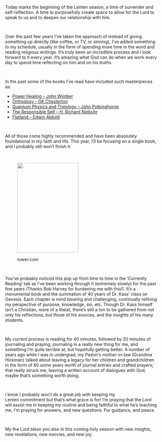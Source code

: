 <div class="kcite-section" kcite-section-id="464">
  <p>
    Today marks the beginning of the Lenten season, a time of surrender and self-reflection. A time to purposefully create space to allow for the Lord to speak to us and to deepen our relationship with him.
  </p>
  
  <p>
    &nbsp;
  </p>
  
  <p>
    Over the past few years I&#8217;ve taken the approach of instead of giving something up directly (like coffee, or TV, or sinning), I&#8217;ve added something to my schedule, usually in the form of spending more time in the word and reading religious writings. It&#8217;s truly been an incredible process and I look forward to it every year. It&#8217;s amazing what God can do when we work every day to spend time reflecting on him and on his truths.
  </p>
  
  <p>
    &nbsp;
  </p>
  
  <p>
    In the past some of the books I&#8217;ve read have included such masterpieces as:
  </p>
  
  <ul>
    <li>
      <a title="Power Healing" href="http://www.amazon.com/Power-Healing-John-Wimber/dp/0060695412/ref=sr_1_1?ie=UTF8&qid=1360820687&sr=8-1" target="_blank"><span style="line-height: 15px;">Power Healing &#8211; John Wimber</span></a>
    </li>
    <li>
      <a href="http://www.amazon.com/Orthodoxy-G-K-Chesterton/dp/1613823649/ref=sr_1_1?s=books&ie=UTF8&qid=1360820722&sr=1-1" target="_blank">Orthodoxy &#8211; GK Chesterton</a>
    </li>
    <li>
      <a title="Quantum Physics and Theology" href="http://www.amazon.com/Quantum-Physics-Theology-Unexpected-Kinship/dp/0300138407/ref=sr_1_1?s=books&ie=UTF8&qid=1360820756&sr=1-1" target="_blank">Quantum Physics and Theology &#8211; John Polkinghorne</a>
    </li>
    <li>
      <a title="The Responsible Self" href="http://www.amazon.com/Responsible-Self-Christian-Philosophy-Theological/dp/0664221521/ref=sr_1_1?s=books&ie=UTF8&qid=1360820791&sr=1-1" target="_blank">The Responsible Self &#8211; H. Richard Niebuhr</a>
    </li>
    <li>
      <a title="Flatland" href="http://www.amazon.com/Flatland-Romance-Dimensions-Thrift-Editions/dp/048627263X/ref=sr_1_1?s=books&ie=UTF8&qid=1360820836&sr=1-1" target="_blank">Flatland &#8211; Edwin Abbott</a>
    </li>
  </ul>
  
  <p>
    &nbsp;
  </p>
  
  <p>
    All of those come highly recommended and have been absolutely foundational in my faith and life. This year, I&#8217;ll be focusing on a single book, and I probably still won&#8217;t finish it:
  </p>
  
  <p>
    &nbsp;
  </p><figure style="width: 200px" class="wp-caption alignnone">
  
  <img alt="" src="https://i43.tower.com/images/mm100415234/beginning-wisdom-leon-kass-hardcover-cover-art.jpg" width="200" height="293" /><figcaption class="wp-caption-text">tower.com</figcaption></figure> 
  
  <p>
    &nbsp;
  </p>
  
  <p>
    You&#8217;ve probably noticed this pop up from time to time in the &#8216;Currently Reading&#8217; tab as I&#8217;ve been working through it (extremely slowly) for the past few years (Thanks Bob Harvey for burdening me with this!). It&#8217;s a monumental book and the summation of 40 years of Dr. Kass&#8217; class on Genesis. Each chapter is mind blowing and challenging, continually refining my perspective of purpose, knowledge, sin, etc. Though Dr. Kass himself isn&#8217;t a Christian, more of a theist, there&#8217;s still a ton to be gathered from not only his reflections, but those of his sources, and the insights of his many students.
  </p>
  
  <p>
    &nbsp;
  </p>
  
  <p>
    My current process is reading for 40 minutes, followed by 20 minutes of journaling and praying; journaling is a really new thing for me, and something I&#8217;m quite terrible at, but hopefully getting better. A number of years ago while I was in undergrad, my Pastor&#8217;s mother-in-law (Grandma Hickman) talked about leaving a legacy for her children and grandchildren in the form of 60 some years worth of journal entries and crafted prayers; that really struck me, leaving a written account of dialogues with God, maybe that&#8217;s something worth doing.
  </p>
  
  <p>
    &nbsp;
  </p>
  
  <p>
    I know I probably won&#8217;t do a great job with keeping my Lenten commitment but that&#8217;s what grace is for! I&#8217;m praying that the Lord will assist me in keeping my routine and being faithful to what he&#8217;s teaching me, I&#8217;m praying for answers, and new questions. For guidance, and peace.
  </p>
  
  <p>
    &nbsp;
  </p>
  
  <p>
    My the Lord bless you also in this coming holy season with new insights, new revelations, new mercies, and new joy.
  </p>
  
  <p>
    &nbsp;
  </p>
  
  <!-- kcite active, but no citations found -->
</div>

<!-- kcite-section 464 -->
